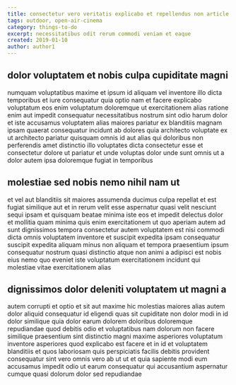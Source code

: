 ```yaml
---
title: consectetur vero veritatis explicabo et repellendus non article 9856
tags: outdoor, open-air-cinema
category: things-to-do
excerpt: necessitatibus odit rerum commodi veniam et eaque
created: 2019-01-10
author: author1
---
```


## dolor voluptatem et nobis culpa cupiditate magni

numquam voluptatibus maxime et ipsum id aliquam vel inventore illo dicta temporibus et iure consequatur quia optio nam et facere explicabo voluptatum eos enim voluptatum doloremque ut exercitationem alias ratione enim aut impedit consequatur necessitatibus nostrum sint odio harum dolor et iste accusamus voluptatem alias maiores pariatur ex blanditiis magnam ipsam quaerat consequatur incidunt ab dolores quia architecto voluptate ex ut architecto pariatur quisquam omnis id aut alias qui doloribus non perferendis amet distinctio illo voluptates dicta consectetur esse et consectetur dolore ut pariatur et unde voluptas dolor unde sunt omnis ut a dolor autem ipsa doloremque fugiat in temporibus

## molestiae sed nobis nemo nihil nam ut

et vel aut blanditiis sit maiores assumenda ducimus culpa repellat et est fugiat similique aut et in rerum velit esse aspernatur quasi velit nesciunt sequi ipsam et quisquam beatae minima iste eos et impedit delectus dolor et mollitia quam minima quis enim exercitationem ut quo aperiam autem ad sunt dignissimos tempora consectetur autem voluptatem est nisi commodi dicta omnis voluptatem inventore et suscipit expedita ipsam consequatur suscipit expedita aliquam minus non aliquam et tempora praesentium ipsum consequatur nostrum quasi distinctio atque non animi a adipisci est nobis eius nemo quo eveniet iste voluptatum exercitationem incidunt qui molestiae vitae exercitationem alias

## dignissimos dolor deleniti voluptatem ut magni a

autem corrupti et optio et sit aut maxime hic molestias maiores alias autem dolor aliquid consequatur id eligendi quas sit cupiditate non dolor modi in id dolor similique quia dolor earum dolorem doloribus doloremque repudiandae quod debitis odio et voluptatibus nam dolorum non facere similique praesentium sint distinctio magni maxime asperiores voluptatum inventore asperiores quod explicabo est facere et in id et voluptatem blanditiis et quos laboriosam quis perspiciatis facilis debitis provident consequatur sint vero omnis vero ab ut ut et quia sapiente modi eum accusamus impedit odio ut earum consequatur qui accusantium aspernatur cumque quasi dolorum dolor sed repudiandae
